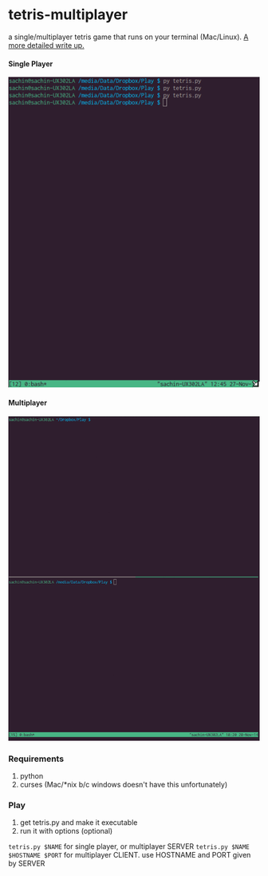 tetris-multiplayer
==================

a single/multiplayer tetris game that runs on your terminal (Mac/Linux). [A more detailed write up.](http://sachinrudr.github.io/scribble/project/2014/11/26/tetris/)

#### Single Player
![single player](tetris.gif)

#### Multiplayer
![multiplayer](tetrism.gif)

### Requirements

1. python
2. curses (Mac/*nix b/c windows doesn't have this unfortunately)

### Play

1. get tetris.py and make it executable
2. run it with options (optional)

`tetris.py $NAME` for single player, or multiplayer SERVER
`tetris.py $NAME $HOSTNAME $PORT` for multiplayer CLIENT. use HOSTNAME and PORT given by SERVER


